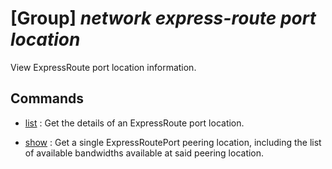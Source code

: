 # [Group] _network express-route port location_

View ExpressRoute port location information.

## Commands

- [list](/Commands/network/express-route/port/location/_list.md)
: Get the details of an ExpressRoute port location.

- [show](/Commands/network/express-route/port/location/_show.md)
: Get a single ExpressRoutePort peering location, including the list of available bandwidths available at said peering location.
